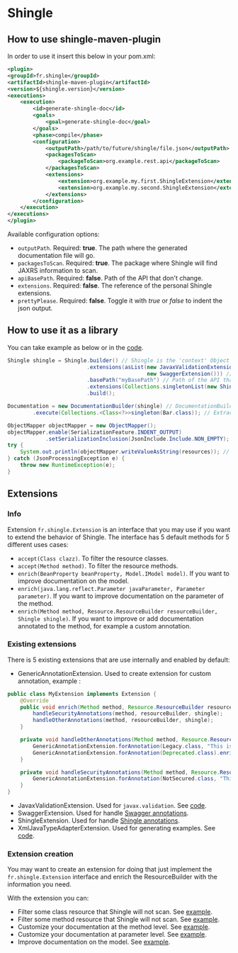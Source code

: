# Shingle

## How to use shingle-maven-plugin
In order to use it insert this below in your pom.xml:
```xml
<plugin>
<groupId>fr.shingle</groupId>
<artifactId>shingle-maven-plugin</artifactId>
<version>${shingle.version}</version>
<executions>
    <execution>
        <id>generate-shingle-doc</id>
        <goals>
            <goal>generate-shingle-doc</goal>
        </goals>
        <phase>compile</phase>
        <configuration>
            <outputPath>/path/to/future/shingle/file.json</outputPath>
            <packagesToScan>
                <packageToScan>org.example.rest.api</packageToScan>
            </packagesToScan>
            <extensions>
                <extension>org.example.my.first.ShingleExtension</extension>
                <extension>org.example.my.second.ShingleExtension</extension>
            </extensions>
        </configuration>
    </execution>
</executions>
</plugin>
```
Available configuration options:
* `outputPath`. Required: **true**. The path where the generated documentation file will go.
* `packagesToScan`. Required: **true**. The package where Shingle will find JAXRS information to scan.
* `apiBasePath`. Required: **false**. Path of the API that don't change.
* `extensions`. Required: **false**. The reference of the personal Shingle extensions.
* `prettyPlease`. Required: **false**. Toggle it with *true* or *false* to indent the json output.

## How to use it as a library
You can take example as below or in the [code](https://github.com/Jbbouille/shingle/blob/master/shingle/shingle-maven-plugin/src/main/java/fr/shingle/mojo/TheMojo.java#L108-L118).
```java
Shingle shingle = Shingle.builder() // Shingle is the 'context' Object that contains the configuration info for the generated documentation.
                         .extensions(asList(new JavaxValidationExtension(),
                                            new SwaggerExtension())) // Example of an Extension
                         .basePath("myBasePath") // Path of the API that don't change and that cannot be retrieve from @Path Annotation
                         .extensions(Collections.singletonList(new ShingleExtension());)
                         .build();

Documentation = new DocumentationBuilder(shingle) // DocumentationBuilder need shingle 'context' Object
        .execute(Collections.<Class<?>>singleton(Bar.class)); // Extraction of the documentation from the Bar.class

ObjectMapper objectMapper = new ObjectMapper();
objectMapper.enable(SerializationFeature.INDENT_OUTPUT)
            .setSerializationInclusion(JsonInclude.Include.NON_EMPTY);
try {
    System.out.println(objectMapper.writeValueAsString(resources)); // Use Jackson to serialize the resources
} catch (JsonProcessingException e) {
    throw new RuntimeException(e);
}
```

## Extensions

### Info
Extension `fr.shingle.Extension` is an interface that you may use if you want to extend the behavior of Shingle. The interface has 5 default methods for 5 different uses cases:
- `accept(Class clazz)`. To filter the resource classes.
- `accept(Method method)`. To filter the resource methods.
- `enrich(BeanProperty beanProperty, Model.IModel model)`. If you want to improve documentation on the model.
- `enrich(java.lang.reflect.Parameter javaParameter, Parameter parameter)`. If you want to improve documentation on the parameter of the method.
- `enrich(Method method, Resource.ResourceBuilder resourceBuilder, Shingle shingle)`. If you want to improve or add documentation annotated to the method, for example a custom annotation.

### Existing extensions
There is 5 existing extensions that are use internally and enabled by default:
- GenericAnnotationExtension. Used to create extension for custom annotation, example : 
```java
public class MyExtension implements Extension {
    @Override
    public void enrich(Method method, Resource.ResourceBuilder resourceBuilder, Shingle shingle) {
        handleSecurityAnnotations(method, resourceBuilder, shingle);
        handleOtherAnnotations(method, resourceBuilder, shingle);
    }

    private void handleOtherAnnotations(Method method, Resource.ResourceBuilder builder, Shingle shingle) {
        GenericAnnotationExtension.forAnnotation(Legacy.class, "This is a legacy API.").enrich(method, builder, shingle);
        GenericAnnotationExtension.forAnnotation(Deprecated.class).enrich(method, builder, shingle);
    }

    private void handleSecurityAnnotations(Method method, Resource.ResourceBuilder builder, Shingle shingle) {
        GenericAnnotationExtension.forAnnotation(NotSecured.class, "This API is not secured").enrich(method, builder, shingle);
    }
}
```
- JavaxValidationExtension. Used for `javax.validation`. See [code](https://github.com/jbbouille/shingle/blob/master/shingle/shingle-core/src/main/java/fr/shingle/extensions/JavaxValidationExtension.java).
- SwaggerExtension. Used for handle [Swagger annotations](https://github.com/swagger-api/swagger-core/wiki/Annotations-1.5.X).
- ShingleExtension. Used for handle [Shingle annotations](https://github.com/jbbouille/shingle/tree/master/shingle/shingle-annotations/src/main/java/fr/shingle/annotations).
- XmlJavaTypeAdapterExtension. Used for generating examples. See [code](https://github.com/jbbouille/shingle/blob/master/shingle/shingle-core/src/main/java/fr/shingle/extensions/XmlJavaTypeAdapterExtension.java).

### Extension creation
You may want to create an extension for doing that just implement the `fr.shingle.Extension` interface and enrich the ResourceBuilder with the information you need.

With the extension you can:
- Filter some class resource that Shingle will not scan. See [example](https://github.com/jbbouille/shingle/blob/master/shingle/shingle-core/src/test/java/fr/shingle/jaxrs/DocumentationBuilderTest.java#L59-L94).
- Filter some method resource that Shingle will not scan. See [example](https://github.com/jbbouille/shingle/blob/master/shingle/shingle-core/src/test/java/fr/shingle/jaxrs/DocumentationBuilderTest.java#L98-L133).
- Customize your documentation at the method level. See [example](https://github.com/jbbouille/shingle/blob/master/shingle/shingle-core/src/test/java/fr/shingle/jaxrs/DocumentationBuilderTest.java#L798-L823).
- Customize your documentation at parameter level. See [example](https://github.com/jbbouille/shingle/blob/master/shingle/shingle-core/src/test/java/fr/shingle/extensions/SwaggerExtensionTest.java#L202-L228).
- Improve documentation on the model. See [example](https://github.com/jbbouille/shingle/blob/master/shingle/shingle-core/src/main/java/fr/shingle/extensions/JavaxValidationExtension.java#L28).